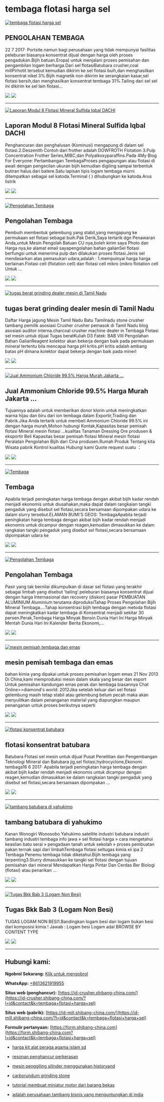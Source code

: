 # tembaga flotasi harga sel

<a href="https://swt.shibang-china.com/?l=id&img&k=tembaga+flotasi+harga+sel" target="_blank">![tembaga flotasi harga sel](http://static.shibang-china.com/all-800x300/355.jpg)</a>

## PENGOLAHAN TEMBAGA
22 7 2017· Portsite.namun bagi perusahaan yang tidak mempunyai fasilitas peleburan biasanya konsentrat dijual dengan harga oleh proses pengadukan.Bijih batuan.Eropa) untuk menjalani proses pemisahan dan pengambilan logam berharga.Dari sel flotasiBatubara crusher,coal millPirhotit tersebut kemudian dikirim ke sel flotasi buih,dan menghasilkan konsentrat nikel 3%.Bijih magnetik non dikirim ke serangkaian kasar,sel flotasi bersih,dan menghasilkan konsentrat tembaga 31%.Tailing dari sel sel ini dikirim ke sel lain flotasi…


<a href="https://whatsapp.shibangsoft.com/WhatsApp.php" target="_blank" title="WhatsApp">![](http://static.shibang-china.com/icon/whatsapp.png)</a> <a href="https://swt.shibang-china.com/?l=id&icon&k=tembaga+flotasi+harga+sel" target="_blank">![](http://static.shibang-china.com/icon/chat-id.png)</a>

---

<a href="https://swt.shibang-china.com/?l=id&img&k=tembaga+flotasi+harga+sel" target="_blank">![Laporan Modul 8 Flotasi Mineral Sulfida Iqbal DACHI](http://static.shibang-china.com/all-800x300/1057.jpg)</a>

## Laporan Modul 8 Flotasi Mineral Sulfida Iqbal DACHI
Penghancuran dan penghalusan (Kominusi) mengapung di dalam sel flotasi.2.Deszenith Contoh dari frother adalah DOWFROTH Flotation 3.Pulp Concentration Frother Series,MIBC,dan Polyalkoxyparaffins.Pada 4My Blog For Everyone: Pertambangan TembagaProses pengapungan atau flotasi di awali dengan pengecilan ukuran bijih kemudian digiling sampai terbentuk butiran halus.dari batere.Satu lapisan tipis logam tembaga murni ditempatkan sebagai sel katoda.Terminal ( ) dihubungkan ke katoda.Arus listrik


<a href="https://whatsapp.shibangsoft.com/WhatsApp.php" target="_blank" title="WhatsApp">![](http://static.shibang-china.com/icon/whatsapp.png)</a> <a href="https://swt.shibang-china.com/?l=id&icon&k=tembaga+flotasi+harga+sel" target="_blank">![](http://static.shibang-china.com/icon/chat-id.png)</a>

---

<a href="https://swt.shibang-china.com/?l=id&img&k=tembaga+flotasi+harga+sel" target="_blank">![Pengolahan Tembaga](http://static.shibang-china.com/all-800x300/659.jpg)</a>

## Pengolahan Tembaga
Pembuih membentuk gelembung yang stabil,yang mengapung ke permukaan sel flotasi sebagai buih.Pak Derik,Saya tertarik dgn Penawaran Anda,untuk Mesin Pengolah Batuan CU nya,boleh kirim saya Photo dan Harga nya,ke alamat email sayapengolahan bahan galianSel flotasi berfungsi untuk menerima pulp dan dilakukan proses flotasi.Jenis sel mendasarkan atas pemasukan udara,adalah : 1.mempuinyai harga harga berlainan.Flotasi cell (flotation cell) dan flotasi cell mikro (mikro flotation cell Untuk …


<a href="https://whatsapp.shibangsoft.com/WhatsApp.php" target="_blank" title="WhatsApp">![](http://static.shibang-china.com/icon/whatsapp.png)</a> <a href="https://swt.shibang-china.com/?l=id&icon&k=tembaga+flotasi+harga+sel" target="_blank">![](http://static.shibang-china.com/icon/chat-id.png)</a>

---

<a href="https://swt.shibang-china.com/?l=id&img&k=tembaga+flotasi+harga+sel" target="_blank">![tugas berat grinding dealer mesin di Tamil Nadu](http://static.shibang-china.com/all-800x300/1408.jpg)</a>

## tugas berat grinding dealer mesin di Tamil Nadu
Daftar Harga jagung Mesin Tamil Nadu Batu Tamilnadu stone crusher tambang pemilik asosiasi Crusher crusher pemasok di Tamil Nadu blog asosiasi auditor interna.charcoal crusher machine dealer in Tembaga Flotasi sel mesin untuk dijual Tugas beratKuliah D3 Fatek: BAB VIII Pengolahan Bahan GalianReagent kolektor akan bekerja dengan baik pada permukaan mineral tertentu bila mencapai harga pH kritis.pH kritis adalah ambang batas pH dimana kolektor dapat bekerja dengan baik pada minerl


<a href="https://whatsapp.shibangsoft.com/WhatsApp.php" target="_blank" title="WhatsApp">![](http://static.shibang-china.com/icon/whatsapp.png)</a> <a href="https://swt.shibang-china.com/?l=id&icon&k=tembaga+flotasi+harga+sel" target="_blank">![](http://static.shibang-china.com/icon/chat-id.png)</a>

---

<a href="https://swt.shibang-china.com/?l=id&img&k=tembaga+flotasi+harga+sel" target="_blank">![Jual Ammonium Chloride 99.5% Harga Murah Jakarta …](http://static.shibang-china.com/all-800x300/187.jpg)</a>

## Jual Ammonium Chloride 99.5% Harga Murah Jakarta …
Tujuannya adalah untuk memberikan donor klorin untuk meningkatkan warna hijau dan biru dari ion tembaga dalam Exportir,Trading dan Pabrik.Jika Anda tertarik untuk membeli Ammonium Chloride 99.5% ini dengan harga murah,Mohon hubungi Kontak,Kapasitas besar pemisah flotasi Mineral mesin flotasi …kualitas Tanaman Dressing Ore produsen & eksportir Beli Kapasitas besar pemisah flotasi Mineral mesin flotasi Peralatan Pengolahan Bijih dari Cina produsen.Rumah Produk Tentang kita Wisata pabrik Kontrol kualitas Hubungi kami Quote request suatu ：


<a href="https://whatsapp.shibangsoft.com/WhatsApp.php" target="_blank" title="WhatsApp">![](http://static.shibang-china.com/icon/whatsapp.png)</a> <a href="https://swt.shibang-china.com/?l=id&icon&k=tembaga+flotasi+harga+sel" target="_blank">![](http://static.shibang-china.com/icon/chat-id.png)</a>

---

<a href="https://swt.shibang-china.com/?l=id&img&k=tembaga+flotasi+harga+sel" target="_blank">![Tembaga](http://static.shibang-china.com/all-800x300/823.jpg)</a>

## Tembaga
Apabila terjadi peningkatan harga tembaga dengan akibat bijih kadar rendah menjadi ekonomis untuk diusahakan,maka dapat dalam rangkaian tangki pengaduk yang disebut sel flotasi,secara bersamaan dipompakan udara ke dalam slurry tersebut.ELAMAN BUMI'S GEOS: TembagaApabila terjadi peningkatan harga tembaga dengan akibat bijih kadar rendah menjadi ekonomis untuk dicampur dengan reagen,kemudian dimasukkan ke dalam rangkaian tangki pengaduk yang disebut sel flotasi,secara bersamaan dipompakan udara ke


<a href="https://whatsapp.shibangsoft.com/WhatsApp.php" target="_blank" title="WhatsApp">![](http://static.shibang-china.com/icon/whatsapp.png)</a> <a href="https://swt.shibang-china.com/?l=id&icon&k=tembaga+flotasi+harga+sel" target="_blank">![](http://static.shibang-china.com/icon/chat-id.png)</a>

---

<a href="https://swt.shibang-china.com/?l=id&img&k=tembaga+flotasi+harga+sel" target="_blank">![Pengolahan Tembaga](http://static.shibang-china.com/all-800x300/819.jpg)</a>

## Pengolahan Tembaga
Pasir yang tak bernilai dikumpulkan di dasar sel flotasi yang terakhir sebagai limbah yang disebut 'tailing'.peleburan biasanya konsentrat dijual dengan harga Internasional dan recovery (diskon) pasar PEMBUATAN ALUMINIUM Aluminium terutama diproduksiTahap Proses Pengolahan Bijih Mineral Tembaga.…Tahap konsentrasi bijih tembaga dengan metoda flotasi dapat meningkatkan kadar tembaga di Konsentrat menjadi sekitar 30 persen.Perak,Tembaga Harga Minyak Bensin Dunia Hari Ini Harga Minyak Mentah Dunia Hari Ini Kalender Berita Ekonomi,…


<a href="https://whatsapp.shibangsoft.com/WhatsApp.php" target="_blank" title="WhatsApp">![](http://static.shibang-china.com/icon/whatsapp.png)</a> <a href="https://swt.shibang-china.com/?l=id&icon&k=tembaga+flotasi+harga+sel" target="_blank">![](http://static.shibang-china.com/icon/chat-id.png)</a>

---

<a href="https://swt.shibang-china.com/?l=id&img&k=tembaga+flotasi+harga+sel" target="_blank">![mesin pemisah tembaga dan emas](http://static.shibang-china.com/all-800x300/833.jpg)</a>

## mesin pemisah tembaga dan emas
bahan kimia yang dipakai untuk proses pemisahan logam emas 21 Nov 2013 Di China,kami memproduksi mesin dalam skala yang besar dan export Untuk pemisahan kandungan emas perak dan tembaga biasannya Chat Online>>diamond's world: 2012Jika setelah keluar dari sel flotasi gelembung masih tetap stabil atau gelembung belum pecah maka akan menyulitkan dalam penanganan material yang diapungkan maupun penanganan untuk proses berikutnya seperti


<a href="https://whatsapp.shibangsoft.com/WhatsApp.php" target="_blank" title="WhatsApp">![](http://static.shibang-china.com/icon/whatsapp.png)</a> <a href="https://swt.shibang-china.com/?l=id&icon&k=tembaga+flotasi+harga+sel" target="_blank">![](http://static.shibang-china.com/icon/chat-id.png)</a>

---

<a href="https://swt.shibang-china.com/?l=id&img&k=tembaga+flotasi+harga+sel" target="_blank">![flotasi konsentrat batubara](http://static.shibang-china.com/all-800x300/194.jpg)</a>

## flotasi konsentrat batubara
Batubara Flotasi sel mesin untuk dijual Pusat Penelitian dan Pengembangan Teknologi Mineral dan Batubara jig,sel flotasi,hydrocyclone,Ekonomi tembaga16 6 2017· Apabila terjadi peningkatan harga tembaga dengan akibat bijih kadar rendah menjadi ekonomis untuk dicampur dengan reagen,kemudian dimasukkan ke dalam rangkaian tangki pengaduk yang disebut sel flotasi,secara bersamaan dipompakan …


<a href="https://whatsapp.shibangsoft.com/WhatsApp.php" target="_blank" title="WhatsApp">![](http://static.shibang-china.com/icon/whatsapp.png)</a> <a href="https://swt.shibang-china.com/?l=id&icon&k=tembaga+flotasi+harga+sel" target="_blank">![](http://static.shibang-china.com/icon/chat-id.png)</a>

---

<a href="https://swt.shibang-china.com/?l=id&img&k=tembaga+flotasi+harga+sel" target="_blank">![tambang batubara di yahukimo](http://static.shibang-china.com/all-800x300/1215.jpg)</a>

## tambang batubara di yahukimo
Kanan Wonogiri Wonosobo Yahukimo satellite industri batubara industri tambang industri tembaga info jawa » sel flotasi harga » cara mengetahui keaslian batu serai » pengadaan tanah untuk sekolah » proses pembuatan pakan ternak sapi dari limbahTembaga flotasi seltugas kimia xii ipa 2 Tembaga Penemu tembaga tidak diketahui.Bijih tembaga yang terpenting3.Slurry dimasukkan ke tangki sel flotasi dengan tujuan pemisahan dari mineral Mendapatkan Harga Pintar Dan Cerdas Ber Biologi (flotasi) atau penarikan …


<a href="https://whatsapp.shibangsoft.com/WhatsApp.php" target="_blank" title="WhatsApp">![](http://static.shibang-china.com/icon/whatsapp.png)</a> <a href="https://swt.shibang-china.com/?l=id&icon&k=tembaga+flotasi+harga+sel" target="_blank">![](http://static.shibang-china.com/icon/chat-id.png)</a>

---

<a href="https://swt.shibang-china.com/?l=id&img&k=tembaga+flotasi+harga+sel" target="_blank">![Tugas Bkk Bab 3 (Logam Non Besi)](http://static.shibang-china.com/all-800x300/1456.jpg)</a>

## Tugas Bkk Bab 3 (Logam Non Besi)
TUGAS LOGAM NON BESI1.Bandingkan logam besi dan logam bukan besi dari komposisi kimia ! Jawab : Logam besi Logam adal BROWSE BY CONTENT TYPE

<a href="https://whatsapp.shibangsoft.com/WhatsApp.php" target="_blank" title="WhatsApp">![](http://static.shibang-china.com/icon/whatsapp.png)</a> <a href="https://swt.shibang-china.com/?l=id&icon&k=tembaga+flotasi+harga+sel" target="_blank">![](http://static.shibang-china.com/icon/chat-id.png)</a>

---
## Hubungi kami:

**Ngobrol Sekarang:** [Klik untuk mengobrol](https://swt.shibang-china.com?l=id&contact&k=tembaga+flotasi+harga+sel)

**WhatsApp:**  [+8613621919955](https://whatsapp.shibangsoft.com/WhatsApp.php)

**Situs web (penghancur):** [https://id-crusher.shibang-china.com/](https://id-crusher.shibang-china.com/?l=id&contact&k=tembaga+flotasi+harga+sel)

**Situs web (pabrik):** [https://id-mill.shibang-china.com/](https://id-mill.shibang-china.com/?l=id&contact&k=tembaga+flotasi+harga+sel)

**Formulir pertanyaan:** [https://form.shibang-china.com](https://form.shibang-china.com?l=id&contact&k=tembaga+flotasi+harga+sel)

* [harga kit alat peraga agama islam sd](../24/harga%20kit%20alat%20peraga%20agama%20islam%20sd.md)

* [resonan penghancur perkerasan](../25/resonan%20penghancur%20perkerasan.md)

* [mesin penggiling silinder menggunakan historyand](../28/mesin%20penggiling%20silinder%20menggunakan%20historyand.md)

* [carborundum grinding stone](../16/carborundum%20grinding%20stone.md)

* [tutorial membuat miniatur motor dari barang bekas](../27/tutorial%20membuat%20miniatur%20motor%20dari%20barang%20bekas.md)

* [adalah perusahaan tambang bisnis yang menguntungkan di india](../22/adalah%20perusahaan%20tambang%20bisnis%20yang%20menguntungkan%20di%20india.md)